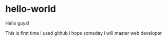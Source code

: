 # hello-world

Hello guys!

This is first time i used github
i hope someday i will master web developer
